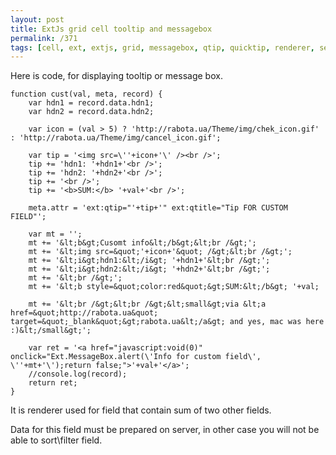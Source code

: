 ```yaml
---
layout: post
title: ExtJs grid cell tooltip and messagebox
permalink: /371
tags: [cell, ext, extjs, grid, messagebox, qtip, quicktip, renderer, sencha, tip, tooltip]
---
```


Here is code, for displaying tooltip or message box.

    function cust(val, meta, record) {
        var hdn1 = record.data.hdn1;
        var hdn2 = record.data.hdn2;

        var icon = (val > 5) ? 'http://rabota.ua/Theme/img/chek_icon.gif' : 'http://rabota.ua/Theme/img/cancel_icon.gif';

        var tip = '<img src=\''+icon+'\' /><br />';
        tip += 'hdn1: '+hdn1+'<br />';
        tip += 'hdn2: '+hdn2+'<br />';
        tip += '<br />';
        tip += '<b>SUM:</b> '+val+'<br />';

        meta.attr = 'ext:qtip="'+tip+'" ext:qtitle="Tip FOR CUSTOM FIELD"';

        var mt = '';
        mt += '&lt;b&gt;Cusomt info&lt;/b&gt;&lt;br /&gt;';
        mt += '&lt;img src=&quot;'+icon+'&quot; /&gt;&lt;br /&gt;';
        mt += '&lt;i&gt;hdn1:&lt;/i&gt; '+hdn1+'&lt;br /&gt;';
        mt += '&lt;i&gt;hdn2:&lt;/i&gt; '+hdn2+'&lt;br /&gt;';
        mt += '&lt;br /&gt;';
        mt += '&lt;b style=&quot;color:red&quot;&gt;SUM:&lt;/b&gt; '+val;

        mt += '&lt;br /&gt;&lt;br /&gt;&lt;small&gt;via &lt;a href=&quot;http://rabota.ua&quot; target=&quot;_blank&quot;&gt;rabota.ua&lt;/a&gt; and yes, mac was here :)&lt;/small&gt;';

        var ret = '<a href="javascript:void(0)" onclick="Ext.MessageBox.alert(\'Info for custom field\', \''+mt+'\');return false;">'+val+'</a>';
        //console.log(record);
        return ret;
    }

It is renderer used for field that contain sum of two other fields.

Data for this field must be prepared on server, in other case you will not be able to sort\filter field.
